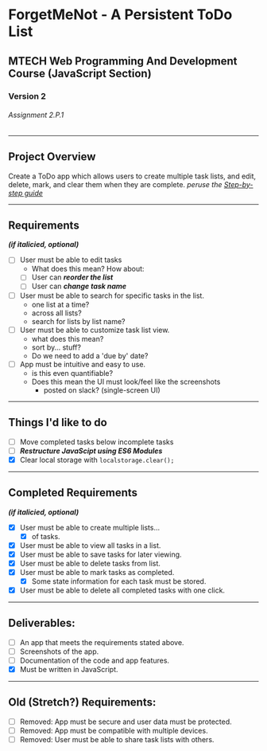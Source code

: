 # ForgetMeNot - A Persistent ToDo List
## MTECH Web Programming And Development Course (JavaScript Section)
### Version 2
###### Assignment 2.P.1
---
## Project Overview
Create a ToDo app which allows users to create multiple task lists, and edit, delete, mark, and clear them when they are complete.
*peruse the [Step-by-step guide][guideLinkDef]*

---
## Requirements
***(if italicied, optional)***
 - [ ] User must be able to edit tasks
   - What does this mean? How about:
   - [ ] User can ***reorder the list***
   - [ ] User can ***change task name***
 - [ ] User must be able to search for specific tasks in the list.
   - one list at a time?
   - across all lists?
   - search for lists by list name?
 - [ ] User must be able to customize task list view.
   - what does this mean?
   - sort by... stuff?
   - Do we need to add a 'due by' date?
 - [ ] App must be intuitive and easy to use.
   - is this even quantifiable?
   - Does this mean the UI must look/feel like the screenshots
     - posted on slack? (single-screen UI)
---
## Things I'd like to do
 - [ ] Move completed tasks below incomplete tasks
 - [ ] ***Restructure JavaScipt using ES6 Modules***
 - [x] Clear local storage with ```localstorage.clear();```
---
## Completed Requirements
***(if italicied, optional)***
 - [x] User must be able to create multiple lists...
   - [x] of tasks.
 - [x] User must be able to view all tasks in a list.
 - [x] User must be able to save tasks for later viewing.
 - [x] User must be able to delete tasks from list.
 - [x] User must be able to mark tasks as completed.
   - [x] Some state information for each task must be stored.
 - [x] User must be able to delete all completed tasks with one click.
---
## Deliverables:
 - [ ] An app that meets the requirements stated above.
 - [ ] Screenshots of the app.
 - [ ] Documentation of the code and app features.
 - [x] Must be written in JavaScript.
---
## Old (Stretch?) Requirements:
 - [ ] Removed: App must be secure and user data must be protected.
 - [ ] Removed: App must be compatible with multiple devices.
 - [ ] Removed: User must be able to share task lists with others.

[guideLinkDef]: https://mtec.instructure.com/courses/794448/pages/2-dot-p-1-%7C-todo-app-step-by-step-guide?module_item_id=17368524
